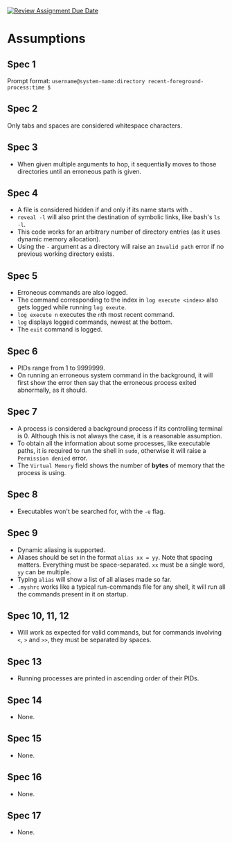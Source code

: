 [![Review Assignment Due Date](https://classroom.github.com/assets/deadline-readme-button-22041afd0340ce965d47ae6ef1cefeee28c7c493a6346c4f15d667ab976d596c.svg)](https://classroom.github.com/a/Qiz9msrr)

# Assumptions

## Spec 1
Prompt format: `username@system-name:directory recent-foreground-process:time $`

## Spec 2
Only tabs and spaces are considered whitespace characters.

## Spec 3
- When given multiple arguments to hop, it sequentially moves to those directories until an erroneous path is given.

## Spec 4
- A file is considered hidden if and only if its name starts with `.`
- `reveal -l` will also print the destination of symbolic links, like bash's `ls -l`.
- This code works for an arbitrary number of directory entries (as it uses dynamic memory allocation).
- Using the `-` argument as a directory will raise an `Invalid path` error if no previous working directory exists.

## Spec 5
- Erroneous commands are also logged.
- The command corresponding to the index in `log execute <index>` also gets logged while running `log exeute`.
- `log execute n` executes the `n`th most recent command.
- `log` displays logged commands, newest at the bottom.
- The `exit` command is logged.
  
## Spec 6
- PIDs range from 1 to 9999999.
- On running an erroneous system command in the background, it will first show the error then say that the erroneous process exited abnormally, as it should.

## Spec 7
- A process is considered a background process if its controlling terminal is 0. Although this is not always the case, it is a reasonable assumption.
- To obtain all the information about some processes, like executable paths, it is required to run the shell in `sudo`, otherwise it will raise a `Permission denied` error.
- The `Virtual Memory` field shows the number of **bytes** of memory that the process is using.

## Spec 8
- Executables won't be searched for, with the `-e` flag.

## Spec 9
- Dynamic aliasing is supported.
- Aliases should be set in the format `alias xx = yy`. Note that spacing matters. Everything must be space-separated. `xx` must be a single word, `yy` can be multiple.
- Typing `alias` will show a list of all aliases made so far.
- `.myshrc` works like a typical run-commands file for any shell, it will run all the commands present in it on startup.

## Spec 10, 11, 12
- Will work as expected for valid commands, but for commands involving `<`, `>` and `>>`, they must be separated by spaces.

## Spec 13
- Running processes are printed in ascending order of their PIDs.

## Spec 14
- None.

## Spec 15
- None.

## Spec 16
- None.

## Spec 17
- None.